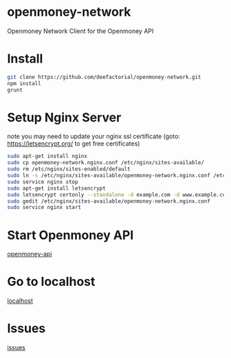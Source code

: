 # openmoney-network
Openmoney Network Client for the Openmoney API

# Install
```sh
git clone https://github.com/deefactorial/openmoney-network.git
npm install
grunt
```

# Setup Nginx Server
note you may need to update your nginx ssl certificate (goto: https://letsencrypt.org/ to get free certificates)
```sh
sudo apt-get install nginx
sudo cp openmoney-network.nginx.conf /etc/nginx/sites-available/
sudo rm /etc/nginx/sites-enabled/default
sudo ln -s /etc/nginx/sites-available/openmoney-network.nginx.conf /etc/nginx/sites-enabled/openmoney-network.nginx.conf
sudo service nginx stop
sudo apt-get install letsencrypt
sudo letsencrypt certonly --standalone -d example.com -d www.example.com
sudo gedit /etc/nginx/sites-available/openmoney-network.nginx.conf
sudo service nginx start
```

# Start Openmoney API
[openmoney-api](https://github.com/deefactorial/openmoney-api/)

# Go to localhost
[localhost](https://localhost)

# Issues
[issues](https://github.com/deefactorial/openmoney-api/issues)
